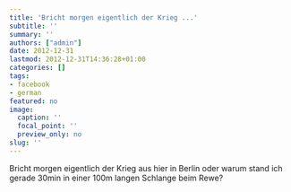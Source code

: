 ```yaml
---
title: 'Bricht morgen eigentlich der Krieg ...'
subtitle: ''
summary: ''
authors: ["admin"]
date: 2012-12-31
lastmod: 2012-12-31T14:36:28+01:00
categories: []
tags:
- facebook
- german
featured: no
image:
  caption: ''
  focal_point: ''
  preview_only: no
slug: ''
---
```

Bricht morgen eigentlich der Krieg aus hier in Berlin oder warum stand ich gerade 30min in einer 100m langen Schlange beim Rewe?


